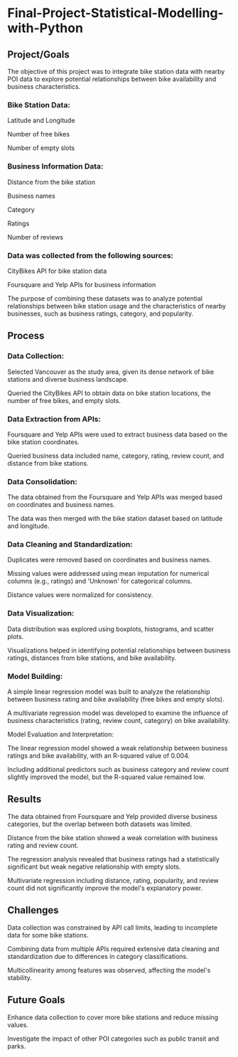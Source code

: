 # Final-Project-Statistical-Modelling-with-Python

## Project/Goals

The objective of this project was to integrate bike station data with nearby POI data to explore potential relationships between bike availability and business characteristics.

### Bike Station Data:

Latitude and Longitude

Number of free bikes

Number of empty slots

### Business Information Data:

Distance from the bike station

Business names

Category

Ratings

Number of reviews

### Data was collected from the following sources:

CityBikes API for bike station data

Foursquare and Yelp APIs for business information

The purpose of combining these datasets was to analyze potential relationships between bike station usage and the characteristics of nearby businesses, such as business ratings, category, and popularity.

## Process
### Data Collection:

Selected Vancouver as the study area, given its dense network of bike stations and diverse business landscape.

Queried the CityBikes API to obtain data on bike station locations, the number of free bikes, and empty slots.

### Data Extraction from APIs:

Foursquare and Yelp APIs were used to extract business data based on the bike station coordinates.

Queried business data included name, category, rating, review count, and distance from bike stations.

### Data Consolidation:

The data obtained from the Foursquare and Yelp APIs was merged based on coordinates and business names.

The data was then merged with the bike station dataset based on latitude and longitude.

### Data Cleaning and Standardization:

Duplicates were removed based on coordinates and business names.

Missing values were addressed using mean imputation for numerical columns (e.g., ratings) and 'Unknown' for categorical columns.

Distance values were normalized for consistency.


### Data Visualization:

Data distribution was explored using boxplots, histograms, and scatter plots.

Visualizations helped in identifying potential relationships between business ratings, distances from bike stations, and bike availability.

### Model Building:

A simple linear regression model was built to analyze the relationship between business rating and bike availability (free bikes and empty slots).

A multivariate regression model was developed to examine the influence of business characteristics (rating, review count, category) on bike availability.

Model Evaluation and Interpretation:

The linear regression model showed a weak relationship between business ratings and bike availability, with an R-squared value of 0.004.

Including additional predictors such as business category and review count slightly improved the model, but the R-squared value remained low.

## Results

The data obtained from Foursquare and Yelp provided diverse business categories, but the overlap between both datasets was limited.

Distance from the bike station showed a weak correlation with business rating and review count.

The regression analysis revealed that business ratings had a statistically significant but weak negative relationship with empty slots.

Multivariate regression including distance, rating, popularity, and review count did not significantly improve the model's explanatory power.

## Challenges 
Data collection was constrained by API call limits, leading to incomplete data for some bike stations.

Combining data from multiple APIs required extensive data cleaning and standardization due to differences in category classifications.

Multicollinearity among features was observed, affecting the model's stability.

## Future Goals
Enhance data collection to cover more bike stations and reduce missing values.

Investigate the impact of other POI categories such as public transit and parks.


